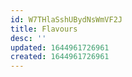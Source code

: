 ```yaml
---
id: W7THlaSshUBydNsWmVF2J
title: Flavours
desc: ''
updated: 1644961726961
created: 1644961726961
---
```


